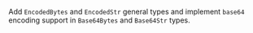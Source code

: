 Add `EncodedBytes` and `EncodedStr` general types and implement `base64` encoding support in  `Base64Bytes` and `Base64Str` types.
